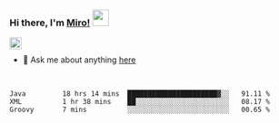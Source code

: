 ### Hi there, I'm [Miro!](https://castariva18.github.io/)  <img src="https://github.com/TheDudeThatCode/TheDudeThatCode/blob/master/Assets/Hi.gif" width="29px">

<a href="https://discord.gg/bhPzjwR">
  <img align="left" alt="Clown Discord" width="21px" src="https://cdn4.iconfinder.com/data/icons/logos-and-brands/512/91_Discord_logo_logos-512.png" />
</a>

<br />

- 💬 Ask me about anything [here](https://github.com/castariva18/castariva18/issues)

<br />

<!--START_SECTION:waka-->
```text
Java         18 hrs 14 mins  ██████████████████████▓░░   91.11 % 
XML          1 hr 38 mins    ██░░░░░░░░░░░░░░░░░░░░░░░   08.17 % 
Groovy       7 mins          ░░░░░░░░░░░░░░░░░░░░░░░░░   00.65 % 
```
<!--END_SECTION:waka-->
